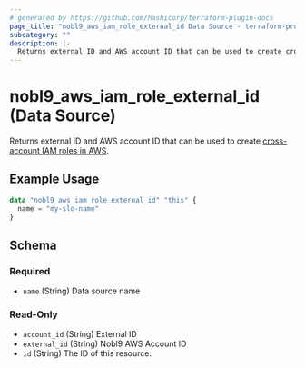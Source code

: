 ```yaml
---
# generated by https://github.com/hashicorp/terraform-plugin-docs
page_title: "nobl9_aws_iam_role_external_id Data Source - terraform-provider-nobl9"
subcategory: ""
description: |-
  Returns external ID and AWS account ID that can be used to create cross-account IAM roles in AWS https://docs.nobl9.com/Sources/Amazon_CloudWatch/#cross-account-iam-roles-new.
---
```


# nobl9_aws_iam_role_external_id (Data Source)

Returns external ID and AWS account ID that can be used to create [cross-account IAM roles in AWS](https://docs.nobl9.com/Sources/Amazon_CloudWatch/#cross-account-iam-roles-new).

## Example Usage

```terraform
data "nobl9_aws_iam_role_external_id" "this" {
  name = "my-slo-name"
}
```

<!-- schema generated by tfplugindocs -->
## Schema

### Required

- `name` (String) Data source name

### Read-Only

- `account_id` (String) External ID
- `external_id` (String) Nobl9 AWS Account ID
- `id` (String) The ID of this resource.


